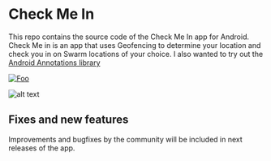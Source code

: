 # Check Me In

This repo contains the source code of the Check Me In app for Android.
Check Me in is an app that uses Geofencing to determine your location and check you in on Swarm locations of your choice.
I also wanted to try out the [Android Annotations library](https://github.com/excilys/androidannotations)

[![Foo](https://developer.android.com/images/brand/en_generic_rgb_wo_45.png)](https://play.google.com/store/apps/details?id=be.quentinbraet.checkmein)

![alt text](https://lh5.ggpht.com/flizgxBx-ADerCWhiRhNcHHan056JTHEP2Wse27O8OcjO6tjNnU08Idz-p8mkZrNgw=h900-rw "Check Me In logo")

## Fixes and new features

Improvements and bugfixes by the community will be included in next releases of the app.
